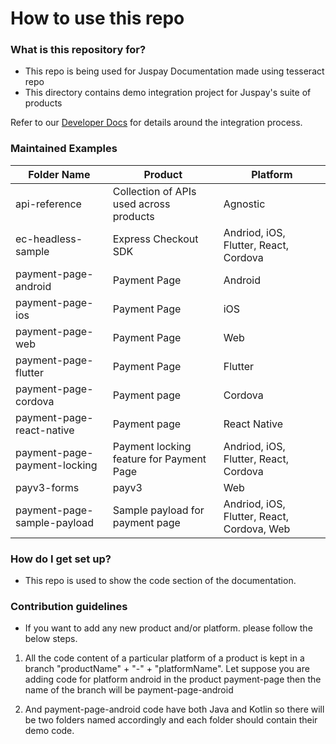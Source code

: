 # How to use this repo

### What is this repository for? ###

* This repo is being used for Juspay Documentation made using tesseract repo
* This directory contains demo integration project for Juspay's suite of products

Refer to our [Developer Docs](https://docs.juspay.in/) for details around the integration process.

### Maintained Examples

| Folder Name                  | Product                                  | Platform                                   |
|------------------------------|------------------------------------------|--------------------------------------------|
| api-reference                | Collection of APIs used across products  | Agnostic                                   |
| ec-headless-sample           | Express Checkout SDK                     | Andriod, iOS, Flutter, React, Cordova      |
| payment-page-android         | Payment Page                             | Android                                    |
| payment-page-ios             | Payment Page                             | iOS                                        |
| payment-page-web             | Payment Page                             | Web                                        |
| payment-page-flutter         | Payment Page                             | Flutter                                    |
| payment-page-cordova         | Payment page                             | Cordova                                    |
| payment-page-react-native    | Payment page                             | React Native                               |
| payment-page-payment-locking | Payment locking feature for Payment Page | Andriod, iOS, Flutter, React, Cordova      |
| payv3-forms                  | payv3                                    | Web                                        |
| payment-page-sample-payload  | Sample payload for payment page          | Andriod, iOS, Flutter, React, Cordova, Web |

### How do I get set up? ###

* This repo is used to show the code section of the documentation.

### Contribution guidelines ###

* If you want to add any new product and/or platform. please follow the below steps.

1. All the code content of a particular platform of a product is kept in a branch "productName" + "-" + "platformName".
    Let suppose you are adding code for platform android in the product payment-page then the name of the branch will be 
        payment-page-android

2. And payment-page-android code have both Java and Kotlin so there will be two folders named accordingly and each folder should contain their demo code.

